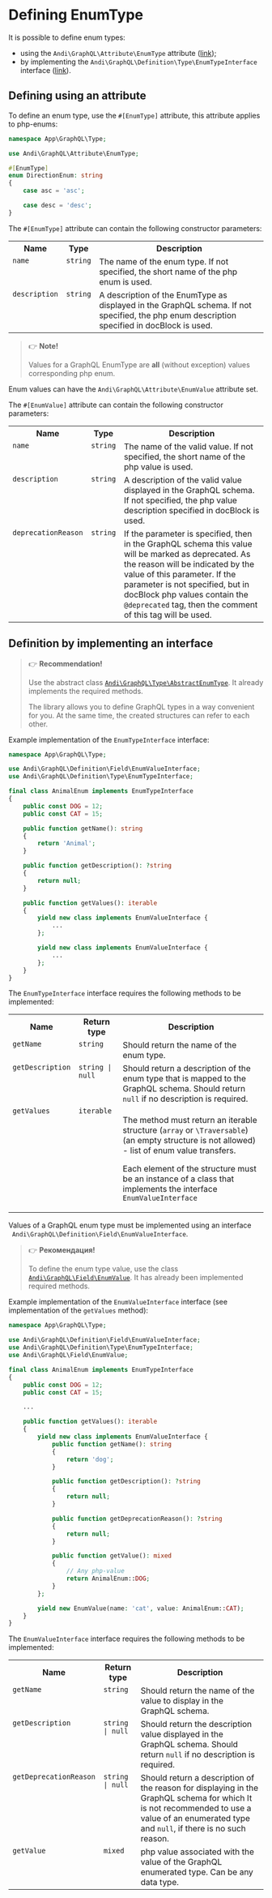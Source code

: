 # Defining EnumType

It is possible to define enum types:
- using the `Andi\GraphQL\Attribute\EnumType` attribute ([link](#enum-type-via-attribute));
- by implementing the `Andi\GraphQL\Definition\Type\EnumTypeInterface` interface ([link](#enum-type-via-interface)).

## <a id="enum-type-via-attribute">Defining using an attribute</a>

To define an enum type, use the `#[EnumType]` attribute, this attribute applies to
php-enums:

```php
namespace App\GraphQL\Type;

use Andi\GraphQL\Attribute\EnumType;

#[EnumType]
enum DirectionEnum: string
{
    case asc = 'asc';

    case desc = 'desc';
}
```

The `#[EnumType]` attribute can contain the following constructor parameters:

<table>
    <tr>
        <th>Name</th>
        <th>Type</th>
        <th>Description</th>
    </tr>
    <tr>
        <td valign="top"><code>name</code></td>
        <td valign="top"><code>string</code></td>
        <td valign="top">
            The name of the enum type. If not specified, the short name of the php enum is used.
        </td>
    </tr>
    <tr>
        <td valign="top"><code>description</code></td>
        <td valign="top"><code>string</code></td>
        <td valign="top">
            A description of the EnumType as displayed in the GraphQL schema.
            If not specified, the php enum description specified in docBlock is used.
        </td>
    </tr>
</table>

> :point_right: **Note!**
>
> Values ​​for a GraphQL EnumType are **all** (without exception) values
> corresponding php enum.

Enum values ​​can have the `Andi\GraphQL\Attribute\EnumValue` attribute set.

The `#[EnumValue]` attribute can contain the following constructor parameters:

<table>
    <tr>
        <th>Name</th>
        <th>Type</th>
        <th>Description</th>
    </tr>
    <tr>
        <td valign="top"><code>name</code></td>
        <td valign="top"><code>string</code></td>
        <td valign="top">
            The name of the valid value. If not specified, the short name of the php value is used.
        </td>
    </tr>
    <tr>
        <td valign="top"><code>description</code></td>
        <td valign="top"><code>string</code></td>
        <td valign="top">
            A description of the valid value displayed in the GraphQL schema.
            If not specified, the php value description specified in docBlock is used.
        </td>
    </tr>
    <tr>
        <td valign="top"><code>deprecationReason</code></td>
        <td valign="top"><code>string</code></td>
        <td valign="top">
            If the parameter is specified, then in the GraphQL schema this value will be marked as deprecated. As
            the reason will be indicated by the value of this parameter. If the parameter is not specified, but in docBlock
            php values ​​contain the <code>@deprecated</code> tag, then the comment of this tag will be used.
        </td>
    </tr>
</table>

## <a id="enum-type-via-interface">Definition by implementing an interface</a>

> :point_right: **Recommendation!**
>
> Use the abstract class [`Andi\GraphQL\Type\AbstractEnumType`](abstract-enum-type.md).
> It already implements the required methods.
>
> The library allows you to define GraphQL types in a way convenient for you.
> At the same time, the created structures can refer to each other.

Example implementation of the `EnumTypeInterface` interface:

```php
namespace App\GraphQL\Type;

use Andi\GraphQL\Definition\Field\EnumValueInterface;
use Andi\GraphQL\Definition\Type\EnumTypeInterface;

final class AnimalEnum implements EnumTypeInterface
{
    public const DOG = 12;
    public const CAT = 15;

    public function getName(): string
    {
        return 'Animal';
    }

    public function getDescription(): ?string
    {
        return null;
    }

    public function getValues(): iterable
    {
        yield new class implements EnumValueInterface {
            ...
        };

        yield new class implements EnumValueInterface {
            ...
        };
    }
}
```

The `EnumTypeInterface` interface requires the following methods to be implemented:

<table>
    <tr>
        <th>Name</th>
        <th>Return type</th>
        <th>Description</th>
    </tr>
    <tr>
        <td valign="top"><code>getName</code></td>
        <td valign="top"><code>string</code></td>
        <td valign="top">Should return the name of the enum type.</td>
    </tr>
    <tr>
        <td valign="top"><code>getDescription</code></td>
        <td valign="top"><code>string | null</code></td>
        <td valign="top">
            Should return a description of the enum type that is mapped to the GraphQL schema.
            Should return <code>null</code> if no description is required.
        </td>
    </tr>
    <tr>
        <td valign="top"><code>getValues</code></td>
        <td valign="top"><code>iterable</code></td>
        <td valign="top">
            <p>
                The method must return an iterable structure (<code>array</code> or
                <code>\Traversable</code>) (an empty structure is not allowed) - list of enum value
                transfers.
            </p>
            <p>
                Each element of the structure must be an instance of a class that implements the interface
                <code>EnumValueInterface</code>
            </p>
        </td>
    </tr>
</table>

Values ​​of a GraphQL enum type must be implemented using an interface<br />
` Andi\GraphQL\Definition\Field\EnumValueInterface`.

> :point_right: **Рекомендация!**
>
> To define the enum type value, use the class
> [`Andi\GraphQL\Field\EnumValue`](abstract-enum-type.md#enum-value). It has already been implemented
> required methods.

Example implementation of the `EnumValueInterface` interface (see implementation of the `getValues` method):

```php
namespace App\GraphQL\Type;

use Andi\GraphQL\Definition\Field\EnumValueInterface;
use Andi\GraphQL\Definition\Type\EnumTypeInterface;
use Andi\GraphQL\Field\EnumValue;

final class AnimalEnum implements EnumTypeInterface
{
    public const DOG = 12;
    public const CAT = 15;

    ...

    public function getValues(): iterable
    {
        yield new class implements EnumValueInterface {
            public function getName(): string
            {
                return 'dog';
            }

            public function getDescription(): ?string
            {
                return null;
            }

            public function getDeprecationReason(): ?string
            {
                return null;
            }

            public function getValue(): mixed
            {
                // Any php-value
                return AnimalEnum::DOG;
            }
        };

        yield new EnumValue(name: 'cat', value: AnimalEnum::CAT);
    }
}
```

The `EnumValueInterface` interface requires the following methods to be implemented:

<table>
    <tr>
        <th>Name</th>
        <th>Return type</th>
        <th>Description</th>
    </tr>
    <tr>
        <td valign="top"><code>getName</code></td>
        <td valign="top"><code>string</code></td>
        <td valign="top">Should return the name of the value to display in the GraphQL schema.</td>
    </tr>
    <tr>
        <td valign="top"><code>getDescription</code></td>
        <td valign="top"><code>string | null</code></td>
        <td valign="top">
            Should return the description value displayed in the GraphQL schema.
            Should return <code>null</code> if no description is required.
        </td>
    </tr>
    <tr>
        <td valign="top"><code>getDeprecationReason</code></td>
        <td valign="top"><code>string | null</code></td>
        <td valign="top">
            Should return a description of the reason for displaying in the GraphQL schema for which
            It is not recommended to use a value of an enumerated type and <code>null</code>,
            if there is no such reason.
        </td>
    </tr>
    <tr>
        <td valign="top"><code>getValue</code></td>
        <td valign="top"><code>mixed</code></td>
        <td valign="top">
            php value associated with the value of the GraphQL enumerated type.
            Can be any data type.
        </td>
    </tr>
</table>
